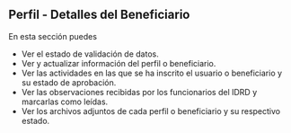 ## Perfil - Detalles del Beneficiario

En esta sección puedes

* Ver el estado de validación de datos.
* Ver y actualizar información del perfil o beneficiario.
* Ver las actividades en las que se ha inscrito el usuario o beneficiario y su estado de aprobación.
* Ver las observaciones recibidas por los funcionarios del IDRD y marcarlas como leídas.
* Ver los archivos adjuntos de cada perfil o beneficiario y su respectivo estado.